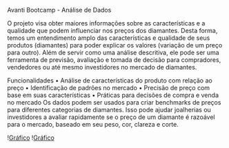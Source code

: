

Avanti Bootcamp - Análise de Dados


O projeto visa obter maiores informações sobre as características e a qualidade que podem influenciar nos preços dos diamantes. Desta forma, temos um entendimento amplo das características e qualidade de seus produtos (diamantes) para poder explicar os valores (variação de um preço para outro).
Além de servir como uma análise descritiva, ele pode ser uma ferramenta de previsão, avaliação e tomada de decisão para compradores, vendedores ou até mesmo investidores no mercado de diamantes.



Funcionalidades
•	Análise de características do produto com relação ao preço
•	Identificação de padrões no mercado
•	Precisão de preço com base em suas características
•	Práticas para decisões de compra e venda no mercado
Os dados podem ser usados para criar benchmarks de preços para diferentes categorias de diamantes. Isso pode ajudar joalherias ou investidores a avaliar rapidamente se o preço de um diamante é razoável para o mercado, baseado em seu peso, cor, clareza e corte.


\![Gráfico](Grafico.png)
\![Gráfico](Grafico.png)
